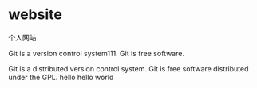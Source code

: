 # website
个人网站

Git is a version control system111.
Git is free software.

Git is a distributed version control system.
Git is free software distributed under the GPL.
hello
hello world